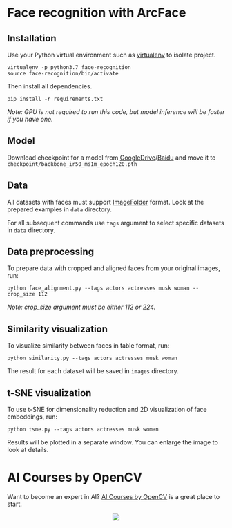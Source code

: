 # Face recognition with ArcFace

## Installation

Use your Python virtual environment such as [virtualenv](https://virtualenv.pypa.io/en/latest/) to isolate project.

```
virtualenv -p python3.7 face-recognition
source face-recognition/bin/activate
```

Then install all dependencies.

```
pip install -r requirements.txt
```

_Note: GPU is not required to run this code, but model inference will be faster if you have one._

## Model
Download checkpoint for a model from [GoogleDrive](https://drive.google.com/drive/folders/1omzvXV_djVIW2A7I09DWMe9JR-9o_MYh)/[Baidu](https://pan.baidu.com/s/1L8yOF1oZf6JHfeY9iN59Mg#list/path=%2Fms1m-ir50) and move it to `checkpoint/backbone_ir50_ms1m_epoch120.pth`

## Data

All datasets with faces must support
[ImageFolder](https://pytorch.org/docs/stable/torchvision/datasets.html#imagefolder) format. Look at the prepared examples
in `data` directory.

For all subsequent commands use `tags` argument to select specific datasets in `data` directory.

## Data preprocessing
To prepare data with cropped and aligned faces from your original images, run:

```
python face_alignment.py --tags actors actresses musk woman --crop_size 112
```

_Note: crop_size argument must be either 112 or 224._

## Similarity visualization

To visualize similarity between faces in table format, run:

```
python similarity.py --tags actors actresses musk woman
```

The result for each dataset will be saved in `images` directory.

## t-SNE visualization

To use t-SNE for dimensionality reduction and 2D visualization of face embeddings, run:

```
python tsne.py --tags actors actresses musk woman
```

Results will be plotted in a separate window. You can enlarge the image to look at details.


# AI Courses by OpenCV

Want to become an expert in AI? [AI Courses by OpenCV](https://opencv.org/courses/) is a great place to start.

<a href="https://opencv.org/courses/">
<p align="center">
<img src="https://www.learnopencv.com/wp-content/uploads/2020/04/AI-Courses-By-OpenCV-Github.png">
</p>
</a>
